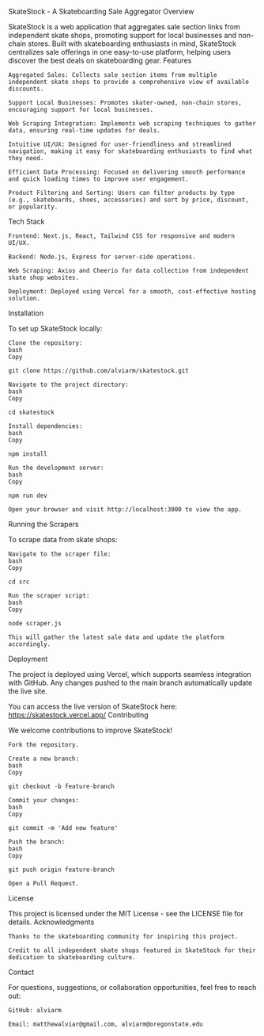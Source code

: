 SkateStock - A Skateboarding Sale Aggregator
Overview

SkateStock is a web application that aggregates sale section links from independent skate shops, promoting support for local businesses and non-chain stores. Built with skateboarding enthusiasts in mind, SkateStock centralizes sale offerings in one easy-to-use platform, helping users discover the best deals on skateboarding gear.
Features

    Aggregated Sales: Collects sale section items from multiple independent skate shops to provide a comprehensive view of available discounts.

    Support Local Businesses: Promotes skater-owned, non-chain stores, encouraging support for local businesses.

    Web Scraping Integration: Implements web scraping techniques to gather data, ensuring real-time updates for deals.

    Intuitive UI/UX: Designed for user-friendliness and streamlined navigation, making it easy for skateboarding enthusiasts to find what they need.

    Efficient Data Processing: Focused on delivering smooth performance and quick loading times to improve user engagement.

    Product Filtering and Sorting: Users can filter products by type (e.g., skateboards, shoes, accessories) and sort by price, discount, or popularity.

Tech Stack

    Frontend: Next.js, React, Tailwind CSS for responsive and modern UI/UX.

    Backend: Node.js, Express for server-side operations.

    Web Scraping: Axios and Cheerio for data collection from independent skate shop websites.

    Deployment: Deployed using Vercel for a smooth, cost-effective hosting solution.

Installation

To set up SkateStock locally:

    Clone the repository:
    bash
    Copy

    git clone https://github.com/alviarm/skatestock.git

    Navigate to the project directory:
    bash
    Copy

    cd skatestock

    Install dependencies:
    bash
    Copy

    npm install

    Run the development server:
    bash
    Copy

    npm run dev

    Open your browser and visit http://localhost:3000 to view the app.

Running the Scrapers

To scrape data from skate shops:

    Navigate to the scraper file:
    bash
    Copy

    cd src

    Run the scraper script:
    bash
    Copy

    node scraper.js

    This will gather the latest sale data and update the platform accordingly.

Deployment

The project is deployed using Vercel, which supports seamless integration with GitHub. Any changes pushed to the main branch automatically update the live site.

You can access the live version of SkateStock here: https://skatestock.vercel.app/
Contributing

We welcome contributions to improve SkateStock!

    Fork the repository.

    Create a new branch:
    bash
    Copy

    git checkout -b feature-branch

    Commit your changes:
    bash
    Copy

    git commit -m 'Add new feature'

    Push the branch:
    bash
    Copy

    git push origin feature-branch

    Open a Pull Request.

License

This project is licensed under the MIT License - see the LICENSE file for details.
Acknowledgments

    Thanks to the skateboarding community for inspiring this project.

    Credit to all independent skate shops featured in SkateStock for their dedication to skateboarding culture.

Contact

For questions, suggestions, or collaboration opportunities, feel free to reach out:

    GitHub: alviarm

    Email: matthewalviar@gmail.com, alviarm@oregonstate.edu
